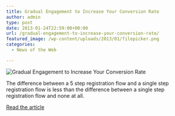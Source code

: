```yaml
---
title: Gradual Engagement to Increase Your Conversion Rate
author: admin
type: post
date: 2013-01-24T22:59:00+00:00
url: /gradual-engagement-to-increase-your-conversion-rate/
featured_image: /wp-content/uploads/2013/01/filepicker.png
categories:
  - News of the Web

---
```

<img src="https://i2.wp.com/maxcdn.webappers.com/img/2012/12/filepicker.png?w=700" alt="Gradual Engagement to Increase Your Conversion Rate" data-recalc-dims="1" />

The difference between a 5 step registration flow and a single step registration flow is less than the difference between a single step registration flow and none at all.

<a href="http://www.webappers.com/2013/01/23/gradual-engagement-to-increase-your-conversion-rate/" title="Gradual Engagement to Increase Your Conversion Rate" target="_blank">Read the article</a>